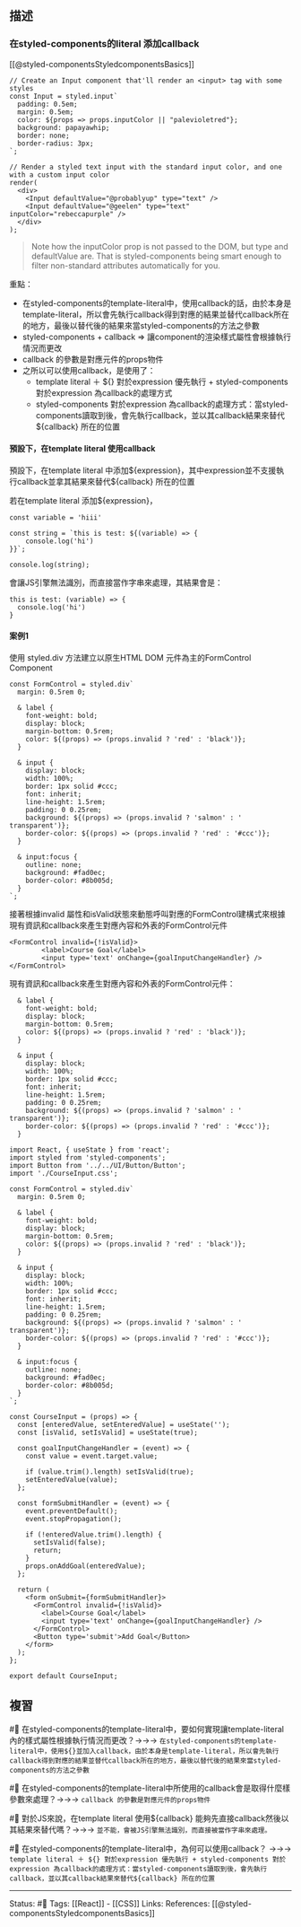 ## 描述




### 在styled-components的literal 添加callback
[[@styled-componentsStyledcomponentsBasics]]
```
// Create an Input component that'll render an <input> tag with some styles
const Input = styled.input`
  padding: 0.5em;
  margin: 0.5em;
  color: ${props => props.inputColor || "palevioletred"};
  background: papayawhip;
  border: none;
  border-radius: 3px;
`;

// Render a styled text input with the standard input color, and one with a custom input color
render(
  <div>
    <Input defaultValue="@probablyup" type="text" />
    <Input defaultValue="@geelen" type="text" inputColor="rebeccapurple" />
  </div>
);
```


> Note how the inputColor prop is not passed to the DOM, but type and defaultValue are. That is styled-components being smart enough to filter non-standard attributes automatically for you.


重點：
- 在styled-components的template-literal中，使用callback的話，由於本身是template-literal，所以會先執行callback得到對應的結果並替代callback所在的地方，最後以替代後的結果來當styled-components的方法之參數
- styled-components + callback  => 讓component的渲染樣式屬性會根據執行情況而更改
- callback 的參數是對應元件的props物件
- 之所以可以使用callback，是使用了：
	- template literal ＋ \$\{\} 對於expression 優先執行 + styled-components 對於expression 為callback的處理方式
	- styled-components 對於expression 為callback的處理方式：當styled-components讀取到後，會先執行callback，並以其callback結果來替代\$\{callback\} 所在的位置



#### 預設下，在template literal 使用callback
預設下，在template literal 中添加\$\{expression\}，其中expression並不支援執行callback並拿其結果來替代\$\{callback\} 所在的位置


若在template literal 添加\$\{expression\}，
```
const variable = 'hiii'

const string = `this is test: ${(variable) => {
	console.log('hi')
}}`;

console.log(string);
```

會讓JS引擎無法識別，而直接當作字串來處理，其結果會是：

```
this is test: (variable) => {
  console.log('hi')
}
```


#### 案例1

使用 styled.div 方法建立以原生HTML DOM 元件為主的FormControl Component
```
const FormControl = styled.div`
  margin: 0.5rem 0;

  & label {
    font-weight: bold;
    display: block;
    margin-bottom: 0.5rem;
    color: ${(props) => (props.invalid ? 'red' : 'black')};
  }

  & input {
    display: block;
    width: 100%;
    border: 1px solid #ccc;
    font: inherit;
    line-height: 1.5rem;
    padding: 0 0.25rem;
    background: ${(props) => (props.invalid ? 'salmon' : ' transparent')};
    border-color: ${(props) => (props.invalid ? 'red' : '#ccc')};
  }

  & input:focus {
    outline: none;
    background: #fad0ec;
    border-color: #8b005d;
  }
`;
```

接著根據invalid 屬性和isValid狀態來動態呼叫對應的FormControl建構式來根據現有資訊和callback來產生對應內容和外表的FormControl元件

```
<FormControl invalid={!isValid}>
        <label>Course Goal</label>
        <input type='text' onChange={goalInputChangeHandler} />
</FormControl>
```

現有資訊和callback來產生對應內容和外表的FormControl元件：
```
  & label {
    font-weight: bold;
    display: block;
    margin-bottom: 0.5rem;
    color: ${(props) => (props.invalid ? 'red' : 'black')};
  }

  & input {
    display: block;
    width: 100%;
    border: 1px solid #ccc;
    font: inherit;
    line-height: 1.5rem;
    padding: 0 0.25rem;
    background: ${(props) => (props.invalid ? 'salmon' : ' transparent')};
    border-color: ${(props) => (props.invalid ? 'red' : '#ccc')};
  }
```

```
import React, { useState } from 'react';
import styled from 'styled-components';
import Button from '../../UI/Button/Button';
import './CourseInput.css';

const FormControl = styled.div`
  margin: 0.5rem 0;

  & label {
    font-weight: bold;
    display: block;
    margin-bottom: 0.5rem;
    color: ${(props) => (props.invalid ? 'red' : 'black')};
  }

  & input {
    display: block;
    width: 100%;
    border: 1px solid #ccc;
    font: inherit;
    line-height: 1.5rem;
    padding: 0 0.25rem;
    background: ${(props) => (props.invalid ? 'salmon' : ' transparent')};
    border-color: ${(props) => (props.invalid ? 'red' : '#ccc')};
  }

  & input:focus {
    outline: none;
    background: #fad0ec;
    border-color: #8b005d;
  }
`;

const CourseInput = (props) => {
  const [enteredValue, setEnteredValue] = useState('');
  const [isValid, setIsValid] = useState(true);

  const goalInputChangeHandler = (event) => {
    const value = event.target.value;

    if (value.trim().length) setIsValid(true);
    setEnteredValue(value);
  };

  const formSubmitHandler = (event) => {
    event.preventDefault();
    event.stopPropagation();

    if (!enteredValue.trim().length) {
      setIsValid(false);
      return;
    }
    props.onAddGoal(enteredValue);
  };

  return (
    <form onSubmit={formSubmitHandler}>
      <FormControl invalid={!isValid}>
        <label>Course Goal</label>
        <input type='text' onChange={goalInputChangeHandler} />
      </FormControl>
      <Button type='submit'>Add Goal</Button>
    </form>
  );
};

export default CourseInput;
```


## 複習
#🧠 在styled-components的template-literal中，要如何實現讓template-literal內的樣式屬性根據執行情況而更改？->->-> `在styled-components的template-literal中，使用${}並加入callback，由於本身是template-literal，所以會先執行callback得到對應的結果並替代callback所在的地方，最後以替代後的結果來當styled-components的方法之參數`
<!--SR:!2022-10-09,23,250-->


#🧠 在styled-components的template-literal中所使用的callback會是取得什麼樣參數來處理？->->-> `callback 的參數是對應元件的props物件`
<!--SR:!2022-10-14,27,250-->

#🧠 對於JS來說，在template literal 使用\$\{callback\} 能夠先直接callback然後以其結果來替代嗎？->->-> `並不能，會被JS引擎無法識別，而直接被當作字串來處理。`
<!--SR:!2022-10-09,23,250-->

#🧠 在styled-components的template-literal中，為何可以使用callback？ ->->-> ` template literal ＋ ${} 對於expression 優先執行 + styled-components 對於expression 為callback的處理方式：當styled-components讀取到後，會先執行callback，並以其callback結果來替代${callback} 所在的位置`
<!--SR:!2022-09-17,10,250-->


---
Status: #🌱 
Tags:
[[React]] - [[CSS]]
Links:
References:
[[@styled-componentsStyledcomponentsBasics]]
